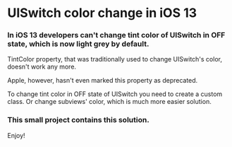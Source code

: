 # UISwitch color change in iOS 13

### In iOS 13 developers can't change tint color of UISwitch in OFF state, which is now light grey by default.
TintColor property, that was traditionally used to change UISwitch's color, doesn't work any more. 

Apple, however, hasn't even marked this property as deprecated. 

To change tint color in OFF state of UISwitch you need to create a custom class. 
Or change subviews' color, which is much more easier solution.

### This small project contains this solution.
 Enjoy!

